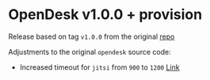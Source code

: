 # OpenDesk v1.0.0 + provision

Release based on tag `v1.0.0` from the original [repo](https://gitlab.opencode.de/bmi/opendesk/deployment/opendesk)

Adjustments to the original `opendesk` source code:

- Increased timeout for `jitsi` from `900` to `1200` [Link](/opendesk/helmfile/apps/jitsi/helmfile-child.yaml.gotmpl#L23) 

